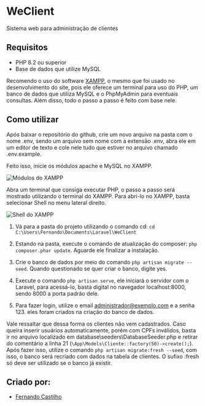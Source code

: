 # WeClient
 
 Sistema web para administração de clientes
## Requisitos

* PHP 8.2 ou superior
* Base de dados que utilize MySQL

Recomendo o uso do software [XAMPP](https://www.apachefriends.org/pt_br/index.html), o mesmo que foi usado no desenvolvimento do site, pois ele oferece um terminal para uso do PHP, um banco de dados que utiliza MySQL e o PhpMyAdmin para eventuais consultas. Além disso, todo o passo a passo é feito com base nele.
## Como utilizar

Após baixar o repositório do github, crie um novo arquivo na pasta com o nome .env, sendo um arquivo sem nome com a extensão .env, abra ele em um editor de texto e cole nele tudo que estiver no arquivo chamado .env.example.

Feito isso, inicie os módulos apache e MySQL no XAMPP.

![Módulos do XAMPP](https://i.imgur.com/M0Iugvh.png "Módulos do XAMPP")

Abra um terminal que consiga executar PHP, o passo a passo será mostrado utilizando o terminal do XAMPP. Para abri-lo no XAMPP, basta selecionar Shell no menu lateral direito.

![Shell do XAMPP](https://i.imgur.com/4QmKhB9.png "Shell do XAMPP")

1. Vá para a pasta do projeto utilizando o comando cd: `cd C:\Users\Fernando\Documents\Laravel\WeClient`

2. Estando na pasta, execute o comando de atualização do composer: `php composer.phar update`. Aguarde ele finalizar a instalação.

3. Crie o banco de dados por meio do comando `php artisan migrate --seed`. Quando questionado se quer criar o banco, digite yes.

4. Execute o comando `php artisan serve`, ele iniciará o servidor com o Laravel, para acessá-lo, basta digital no navegador localhost:8000, sendo 8000 a porta padrão dele.

5. Para fazer login, utilize o email administrador@exemplo.com e a senha 123. eles foram criados na criação do banco de dados.

Vale ressaltar que dessa forma os clientes não vem cadastrados. Caso queira inserir usuários automaticamente, porém com CPFs inválidos, basta ir no arquivo localizado em database\seeders\DatabaseSeeder.php e retirar do comentário a linha 21 (`\App\Models\Cliente::factory(50)->create();`). Após fazer isso, utilize o comando `php artisan migrate:fresh --seed`, com isso, o banco será recriado com dados na tabela de clientes. O sufixo :fresh só deve ser utilizado se o banco já existir.
## Criado por:

- [Fernando Castilho](https://github.com/Fernando-Castilho)

